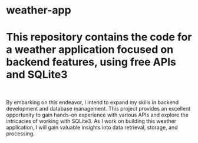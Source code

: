 # weather-app
<h1>This repository contains the code for a weather application focused on backend features, using free APIs and SQLite3</h1>
<br>
<p>By embarking on this endeavor, I intend to expand my skills in backend development and database management. This project provides an excellent opportunity to gain hands-on experience with various APIs and explore the intricacies of working with SQLite3. As I work on building this weather application, I will gain valuable insights into data retrieval, storage, and processing.</p>
